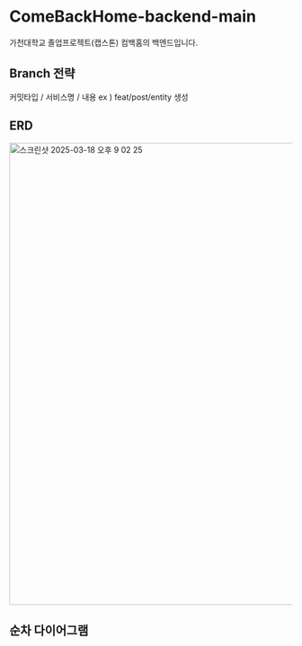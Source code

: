 # ComeBackHome-backend-main
가천대학교 졸업프로젝트(캡스톤) 컴백홈의 백엔드입니다. 

## Branch 전략

커밋타입 / 서비스명 / 내용
ex ) feat/post/entity 생성

## ERD

<img width="823" alt="스크린샷 2025-03-18 오후 9 02 25" src="https://github.com/user-attachments/assets/fb7ef10b-38e5-4f2e-96b6-4172788fb3d6" />

## 순차 다이어그램




